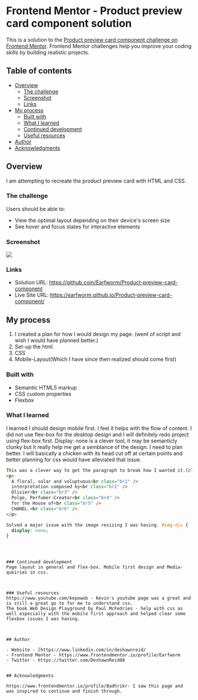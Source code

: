 # Frontend Mentor - Product preview card component solution

This is a solution to the [Product preview card component challenge on Frontend Mentor](https://www.frontendmentor.io/challenges/product-preview-card-component-GO7UmttRfa). Frontend Mentor challenges help you improve your coding skills by building realistic projects.

## Table of contents

- [Overview](#overview)
  - [The challenge](#the-challenge)
  - [Screenshot](#screenshot)
  - [Links](#links)
- [My process](#my-process)
  - [Built with](#built-with)
  - [What I learned](#what-i-learned)
  - [Continued development](#continued-development)
  - [Useful resources](#useful-resources)
- [Author](#author)
- [Acknowledgments](#acknowledgments)

## Overview

I am attempting to recreate the product preview card with HTML and CSS.

### The challenge

Users should be able to:

- View the optimal layout depending on their device's screen size
- See hover and focus states for interactive elements

### Screenshot

![](/product-preview-card-component-main/images/screenshot.jpeg)

### Links

- Solution URL: https://github.com/Earfworm/Product-preview-card-component
- Live Site URL: https://earfworm.github.io/Product-preview-card-component/

## My process

1. I created a plan for how I would design my page. (went of script and wish I would have planned better.)
2. Set-up the html.
3. CSS
4. Mobile-Layout(Which I have since then realized should come first)

### Built with

- Semantic HTML5 markup
- CSS custom properties
- Flexbox

### What I learned

I learned I should design mobile first. I feel it helps with the flow of content. I did not use flex-box for the desktop design and I will definitely redo project using flex-box first. Display: none is a clever tool, it may be semanticly clunky but it really help me get a semblance of the design. I need to plan better. I will basically a chicken with its head cut off at certain points and better planning for css would have alleviated that issue.

```html
This was a clever way to get the paragraph to break how I wanted it.(clunky)
<p>
  A floral, solar and voluptuous<br class="br1" />
  interpretation composed by<br class="br2" />
  Olivier<br class="br3" />
  Polge, Perfumer-Creator<br class="br4" />
  for the House of<br class="br5" />
  CHANEL.<br class="br6" />
</p>
```

```css
Solved a major issue with the image resizing I was having. #img-div {
  display: none;
}
```

```



### Continued development
Page layout in general and flex-box. Mobile first design and Media-queiries in css.



### Useful resources
https://www.youtube.com/kepowob - Kevin's youtube page was a great and is still a great go to for me to understand css.
The book Web Design Playground by Paul McFedries - help with css as well especially with the mobile first approach and helped clear some flexbox issues I was having.



## Author

- Website - [https://www.linkedin.com/in/deshawnreid/
- Frontend Mentor - https://www.frontendmentor.io/profile/Earfworm
- Twitter - https://twitter.com/DeshawnReid88


## Acknowledgments

https://www.frontendmentor.io/profile/Badhrikr- I saw this page and was inspired to continue and finish through.
```
